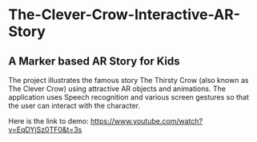 # The-Clever-Crow-Interactive-AR-Story
## A Marker based AR Story for Kids

The project illustrates the famous story The Thirsty Crow (also known as The Clever Crow) using attractive AR objects and animations.
The application uses Speech recognition and various screen gestures so that the user can interact with the character.

Here is the link to demo:
https://www.youtube.com/watch?v=EqDYjSz0TF0&t=3s
